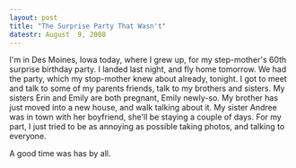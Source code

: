 ```yaml
---
layout: post
title: "The Surprise Party That Wasn't"
datestr: August  9, 2008
---
```


I'm in Des Moines, Iowa today, where I grew up, for my step-mother's 60th surprise birthday party. I landed last night, and fly home tomorrow.  We had the party, which my stop-mother knew about already, tonight.  I got to meet and talk to some of my parents friends, talk to my brothers and sisters.  My sisters Erin and Emily are both pregnant, Emily newly-so.  My brother has just moved into a new house, and walk talking about it.  My sister Andree was in town with her boyfriend, she'll be staying a couple of days.  For my part, I just tried to be as annoying as possible taking photos, and talking to everyone.

A good time was has by all.

